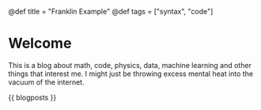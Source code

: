 @def title = "Franklin Example"
@def tags = ["syntax", "code"]

# Welcome

This is a blog about math, code, physics, data, machine learning and other things that interest me. I might just be throwing excess mental heat into the vacuum of the internet.

{{ blogposts }}



